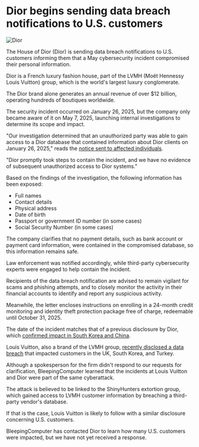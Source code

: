 # Dior begins sending data breach notifications to U.S. customers

![Dior](https://www.bleepstatic.com/content/hl-images/2025/07/21/DIOR.jpg)

The House of Dior (Dior) is sending data breach notifications to U.S. customers informing them that a May cybersecurity incident compromised their personal information.

Dior is a French luxury fashion house, part of the LVMH (Moët Hennessy Louis Vuitton) group, which is the world's largest luxury conglomerate.

The Dior brand alone generates an annual revenue of over $12 billion, operating hundreds of boutiques worldwide.

The security incident occurred on January 26, 2025, but the company only became aware of it on May 7, 2025, launching internal investigations to determine its scope and impact.

"Our investigation determined that an unauthorized party was able to gain access to a Dior database that contained information about Dior clients on January 26, 2025," reads the [notice sent to affected individuals](https://www.documentcloud.org/documents/26017370-customer-notification-letter-template-0-0/).

"Dior promptly took steps to contain the incident, and we have no evidence of subsequent unauthorized access to Dior systems."

Based on the findings of the investigation, the following information has been exposed:

* Full names
* Contact details
* Physical address
* Date of birth
* Passport or government ID number (in some cases)
* Social Security Number (in some cases)

The company clarifies that no payment details, such as bank account or payment card information, were contained in the compromised database, so this information remains safe.

Law enforcement was notified accordingly, while third-party cybersecurity experts were engaged to help contain the incident.

Recipients of the data breach notification are advised to remain vigilant for scams and phishing attempts, and to closely monitor the activity in their financial accounts to identify and report any suspicious activity.

Meanwhile, the letter encloses instructions on enrolling in a 24-month credit monitoring and identity theft protection package free of charge, redeemable until October 31, 2025.

The date of the incident matches that of a previous disclosure by Dior, which [confirmed impact in South Korea and China](https://www.bleepingcomputer.com/news/security/fashion-giant-dior-discloses-cyberattack-warns-of-data-breach/).

Louis Vuitton, also a brand of the LVMH group, [recently disclosed a data breach](https://www.bleepingcomputer.com/news/security/louis-vuitton-says-regional-data-breaches-tied-to-same-cyberattack/) that impacted customers in the UK, South Korea, and Turkey.

Although a spokesperson for the firm didn't respond to our requests for clarification, BleepingComputer learned that the incidents at Louis Vuitton and Dior were part of the same cyberattack.

The attack is believed to be linked to the ShinyHunters extortion group, which gained access to LVMH customer information by breaching a third-party vendor's database.

If that is the case, Louis Vuitton is likely to follow with a similar disclosure concerning U.S. customers.

BleepingComputer has contacted Dior to learn how many U.S. customers were impacted, but we have not yet received a response.